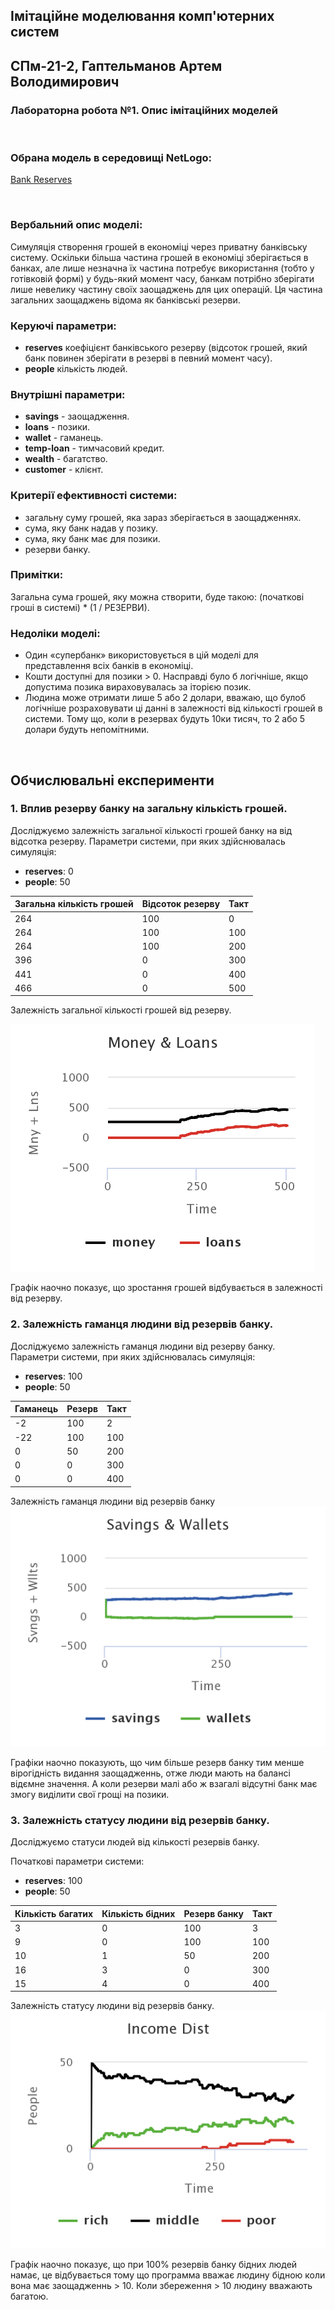 ## Імітаційне моделювання комп'ютерних систем
## СПм-21-2, **Гаптельманов Артем Володимирович**
### Лабораторна робота №**1**. Опис імітаційних моделей

<br>

### Обрана модель в середовищі NetLogo:
[Bank Reserves](http://www.netlogoweb.org/launch#http://www.netlogoweb.org/assets/modelslib/Sample%20Models/Social%20Science/Economics/Unverified/Bank%20Reserves.nlogo)

<br>

### Вербальний опис моделі:
Симуляція створення грошей в економіці через приватну банківську систему. Оскільки більша частина грошей в економіці зберігається в банках, але лише незначна їх частина потребує використання (тобто у готівковій формі) у будь-який момент часу, банкам потрібно зберігати лише невелику частину своїх заощаджень для цих операцій. Ця частина загальних заощаджень відома як банківські резерви.

### Керуючі параметри:
- **reserves** коефіцієнт банківського резерву (відсоток грошей, який банк повинен зберігати в резерві в певний момент часу).
- **people** кількість людей.

### Внутрішні параметри:
- **savings** - заощадження.
- **loans** - позики.
- **wallet** - гаманець.
- **temp-loan** - тимчасовий кредит.
- **wealth** - багатство. 
- **customer** - клієнт.

### Критерії ефективності системи:
- загальну суму грошей, яка зараз зберігається в заощадженнях.
- сума, яку банк надав у позику.
- сума, яку банк має для позики.
- резерви банку.

### Примітки:
Загальна сума грошей, яку можна створити, буде такою:
(початкові гроші в системі) * (1 / РЕЗЕРВИ).

### Недоліки моделі:
- Один «супербанк» використовується в цій моделі для представлення всіх банків в економіці.
- Кошти доступні для позики > 0. Насправді було б логічніше, якщо допустима позика вираховувалась за іторією позик.
- Людина може отримати лише 5 або 2 долари, вважаю, що булоб логічніше розраховувати ці данні в залежності від кількості грошей в системи. Тому що, коли в резервах будуть 10ки тисяч, то 2 або 5 долари будуть непомітними.

<br>

## Обчислювальні експерименти

### 1. Вплив резерву банку на загальну кількість грошей.
Досліджуємо залежність загальної кількості грошей банку на від відсотка резерву.
Параметри системи, при яких здійснювалась симуляція:
- **reserves**: 0
- **people**: 50

<table>
<thead>
<tr><th>Загальна кількість грошей</th><th>Відсоток резерву</th><th>Такт</th></tr>
</thead>
<tbody>
<tr><td>264</td><td>100</td><td>0</td></tr>
<tr><td>264</td><td>100</td><td>100</td></tr>
<tr><td>264</td><td>100</td><td>200</td></tr>
<tr><td>396</td><td>0</td><td>300</td></tr>
<tr><td>441</td><td>0</td><td>400</td></tr>
<tr><td>466</td><td>0</td><td>500</td></tr>
</tbody>
</table>

Залежність загальної кількості грошей від резерву.

![Залежність загальної кількості грошей від резерву.](1.png)

Графік наочно показує, що зростання грошей відбувається в залежності від резерву.

### 2. Залежність гаманця людини від резервів банку.
Досліджуємо залежність гаманця людини від резерву банку.
Параметри системи, при яких здійснювалась симуляція:
- **reserves**: 100
- **people**: 50

<table>
<thead>
<tr><th>Гаманець</th><th>Резерв</th><th>Такт</th></tr>
</thead>
<tbody>
<tr><td>-2</td><td>100</td><td>2</td></tr>
<tr><td>-22</td><td>100</td><td>100</td></tr>
<tr><td>0</td><td>50</td><td>200</td></tr>
<tr><td>0</td><td>0</td><td>300</td></tr>
<tr><td>0</td><td>0</td><td>400</td></tr>
</tbody>
</table>

Залежність гаманця людини від резервів банку
![Залежність гаманця людини від резервів банку](2.png)


Графіки наочно показують, що чим більше резерв банку тим менше вірогідність видання заощадженнь, отже люди мають на балансі відємне значення. А коли резерви малі або ж взагалі відсутні банк має змогу виділити свої грощі на позики.

### 3. Залежність статусу людини від резервів банку.
Досліджуємо статуси людей від кількості резервів банку.

Початкові параметри системи:
- **reserves**: 100
- **people**: 50

<table>
<thead>
<tr><th>Кількість багатих</th><th>Кількість бідних</th><th>Резерв банку</th><th>Такт</th></tr>
</thead>
<tbody>
<tr><td>3</td><td>0</td><td>100</td><td>3</td></tr>
<tr><td>9</td><td>0</td><td>100</td><td>100</td></tr>
<tr><td>10</td><td>1</td><td>50</td><td>200</td></tr>
<tr><td>16</td><td>3</td><td>0</td><td>300</td></tr>
<tr><td>15</td><td>4</td><td>0</td><td>400</td></tr>
</tbody>
</table>

Залежність статусу людини від резервів банку.
![Залежність статусу людини від резервів банку.](3.png)
 
Графік наочно показує, що при 100% резервів банку бідних людей намає, це відбувається тому що программа вважає людину бідною коли вона має заощадженнь > 10. Коли збереження > 10 людину вважають багатою. 
